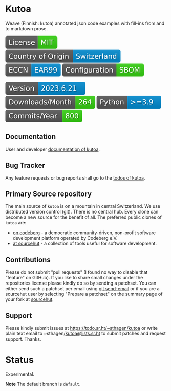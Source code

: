 # Kutoa

Weave (Finnish: kutoa) annotated json code examples with fill-ins from and to markdown prose.

[![License](docs/badges/license-spdx-mit.svg)](https://git.sr.ht/~sthagen/kutoa/tree/default/item/LICENSE)
[![Country of Origin](docs/badges/country-of-origin-name-switzerland-neutral.svg)](https://git.sr.ht/~sthagen/kutoa/tree/default/item/COUNTRY-OF-ORIGIN)
[![Export Classification Control Number (ECCN)](docs/badges/export-control-classification-number_eccn-ear99-neutral.svg)](https://git.sr.ht/~sthagen/kutoa/tree/default/item/EXPORT-CONTROL-CLASSIFICATION-NUMBER)
[![Configuration](docs/badges/configuration-sbom.svg)](https://git.sr.ht/~sthagen/kutoa/tree/default/item/docs/third-party/README.md)

[![Version](docs/badges/latest-release.svg)](https://pypi.python.org/pypi/kutoa/)
[![Downloads](docs/badges/downloads-per-month.svg)](https://pepy.tech/project/kutoa)
[![Python](docs/badges/python-versions.svg)](https://pypi.python.org/pypi/kutoa/)
[![Maintenance Status](docs/badges/commits-per-year.svg)](https://git.sr.ht/~sthagen/kutoa/log)

## Documentation

User and developer [documentation of kutoa](https://codes.dilettant.life/docs/kutoa).

## Bug Tracker

Any feature requests or bug reports shall go to the [todos of kutoa](https://todo.sr.ht/~sthagen/kutoa).

## Primary Source repository

The main source of `kutoa` is on a mountain in central Switzerland.
We use distributed version control (git).
There is no central hub.
Every clone can become a new source for the benefit of all.
The preferred public clones of `kutoa` are:

* [on codeberg](https://codeberg.org/sthagen/kutoa) - a democratic community-driven, non-profit software development platform operated by Codeberg e.V.
* [at sourcehut](https://git.sr.ht/~sthagen/kutoa) - a collection of tools useful for software development.

## Contributions

Please do not submit "pull requests" (I found no way to disable that "feature" on GitHub).
If you like to share small changes under the repositories license please kindly do so by sending a patchset.
You can either send such a patchset per email using [git send-email](https://git-send-email.io) or
if you are a sourcehut user by selecting "Prepare a patchset" on the summary page of your fork at [sourcehut](https://git.sr.ht/).

## Support

Please kindly submit issues at https://todo.sr.ht/~sthagen/kutoa or write plain text email to ~sthagen/kutoa@lists.sr.ht to submit patches and request support. Thanks.

# Status

Experimental.

**Note** The default branch is `default`.
